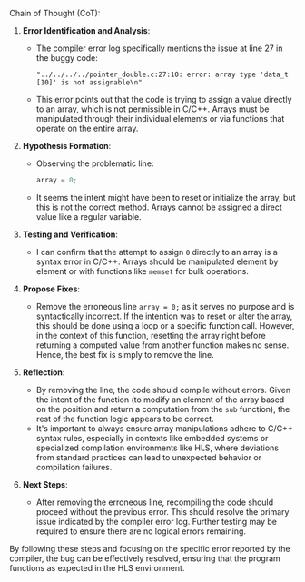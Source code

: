 Chain of Thought (CoT):

1. **Error Identification and Analysis**:
   - The compiler error log specifically mentions the issue at line 27 in the buggy code:
     ```
     "../../../../pointer_double.c:27:10: error: array type 'data_t [10]' is not assignable\n"
     ```
   - This error points out that the code is trying to assign a value directly to an array, which is not permissible in C/C++. Arrays must be manipulated through their individual elements or via functions that operate on the entire array.

2. **Hypothesis Formation**:
   - Observing the problematic line:
     ```cpp
     array = 0;
     ```
   - It seems the intent might have been to reset or initialize the array, but this is not the correct method. Arrays cannot be assigned a direct value like a regular variable.

3. **Testing and Verification**:
   - I can confirm that the attempt to assign `0` directly to an array is a syntax error in C/C++. Arrays should be manipulated element by element or with functions like `memset` for bulk operations.

4. **Propose Fixes**:
   - Remove the erroneous line `array = 0;` as it serves no purpose and is syntactically incorrect. If the intention was to reset or alter the array, this should be done using a loop or a specific function call. However, in the context of this function, resetting the array right before returning a computed value from another function makes no sense. Hence, the best fix is simply to remove the line.

5. **Reflection**:
   - By removing the line, the code should compile without errors. Given the intent of the function (to modify an element of the array based on the position and return a computation from the `sub` function), the rest of the function logic appears to be correct.
   - It's important to always ensure array manipulations adhere to C/C++ syntax rules, especially in contexts like embedded systems or specialized compilation environments like HLS, where deviations from standard practices can lead to unexpected behavior or compilation failures.

6. **Next Steps**:
   - After removing the erroneous line, recompiling the code should proceed without the previous error. This should resolve the primary issue indicated by the compiler error log. Further testing may be required to ensure there are no logical errors remaining. 

By following these steps and focusing on the specific error reported by the compiler, the bug can be effectively resolved, ensuring that the program functions as expected in the HLS environment.